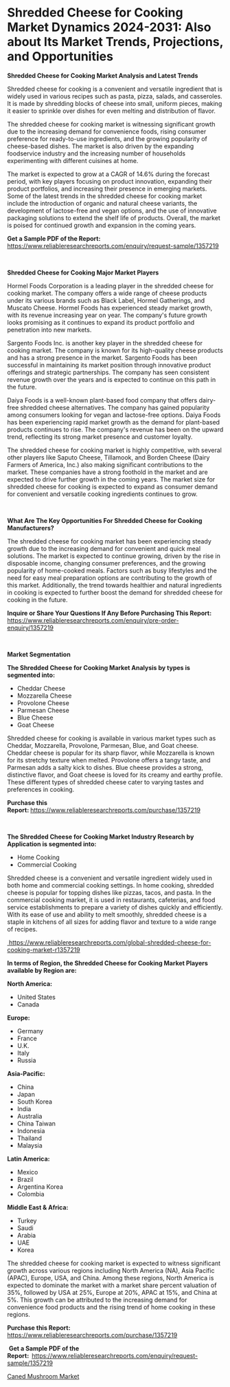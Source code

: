 <p><h1>Shredded Cheese for Cooking Market Dynamics 2024-2031: Also about Its Market Trends, Projections, and Opportunities</h1></p><p><strong>Shredded Cheese for Cooking Market Analysis and Latest Trends</strong></p>
<p><p>Shredded cheese for cooking is a convenient and versatile ingredient that is widely used in various recipes such as pasta, pizza, salads, and casseroles. It is made by shredding blocks of cheese into small, uniform pieces, making it easier to sprinkle over dishes for even melting and distribution of flavor.</p><p>The shredded cheese for cooking market is witnessing significant growth due to the increasing demand for convenience foods, rising consumer preference for ready-to-use ingredients, and the growing popularity of cheese-based dishes. The market is also driven by the expanding foodservice industry and the increasing number of households experimenting with different cuisines at home.</p><p>The market is expected to grow at a CAGR of 14.6% during the forecast period, with key players focusing on product innovation, expanding their product portfolios, and increasing their presence in emerging markets. Some of the latest trends in the shredded cheese for cooking market include the introduction of organic and natural cheese variants, the development of lactose-free and vegan options, and the use of innovative packaging solutions to extend the shelf life of products. Overall, the market is poised for continued growth and expansion in the coming years.</p></p>
<p><strong>Get a Sample PDF of the Report:&nbsp;</strong> <a href="https://www.reliableresearchreports.com/enquiry/request-sample/1357219">https://www.reliableresearchreports.com/enquiry/request-sample/1357219</a></p>
<p>&nbsp;</p>
<p><strong>Shredded Cheese for Cooking Major Market Players</strong></p>
<p><p>Hormel Foods Corporation is a leading player in the shredded cheese for cooking market. The company offers a wide range of cheese products under its various brands such as Black Label, Hormel Gatherings, and Muscato Cheese. Hormel Foods has experienced steady market growth, with its revenue increasing year on year. The company's future growth looks promising as it continues to expand its product portfolio and penetration into new markets.</p><p>Sargento Foods Inc. is another key player in the shredded cheese for cooking market. The company is known for its high-quality cheese products and has a strong presence in the market. Sargento Foods has been successful in maintaining its market position through innovative product offerings and strategic partnerships. The company has seen consistent revenue growth over the years and is expected to continue on this path in the future.</p><p>Daiya Foods is a well-known plant-based food company that offers dairy-free shredded cheese alternatives. The company has gained popularity among consumers looking for vegan and lactose-free options. Daiya Foods has been experiencing rapid market growth as the demand for plant-based products continues to rise. The company's revenue has been on the upward trend, reflecting its strong market presence and customer loyalty.</p><p>The shredded cheese for cooking market is highly competitive, with several other players like Saputo Cheese, Tillamook, and Borden Cheese (Dairy Farmers of America, Inc.) also making significant contributions to the market. These companies have a strong foothold in the market and are expected to drive further growth in the coming years. The market size for shredded cheese for cooking is expected to expand as consumer demand for convenient and versatile cooking ingredients continues to grow.</p></p>
<p>&nbsp;</p>
<p><strong>What Are The Key Opportunities For Shredded Cheese for Cooking Manufacturers?</strong></p>
<p><p>The shredded cheese for cooking market has been experiencing steady growth due to the increasing demand for convenient and quick meal solutions. The market is expected to continue growing, driven by the rise in disposable income, changing consumer preferences, and the growing popularity of home-cooked meals. Factors such as busy lifestyles and the need for easy meal preparation options are contributing to the growth of this market. Additionally, the trend towards healthier and natural ingredients in cooking is expected to further boost the demand for shredded cheese for cooking in the future.</p></p>
<p><strong>Inquire or Share Your Questions If Any Before Purchasing This Report:</strong> <a href="https://www.reliableresearchreports.com/enquiry/pre-order-enquiry/1357219">https://www.reliableresearchreports.com/enquiry/pre-order-enquiry/1357219</a></p>
<p>&nbsp;</p>
<p><strong>Market Segmentation</strong></p>
<p><strong>The Shredded Cheese for Cooking Market Analysis by types is segmented into:</strong></p>
<p><ul><li>Cheddar Cheese</li><li>Mozzarella Cheese</li><li>Provolone Cheese</li><li>Parmesan Cheese</li><li>Blue Cheese</li><li>Goat Cheese</li></ul></p>
<p><p>Shredded cheese for cooking is available in various market types such as Cheddar, Mozzarella, Provolone, Parmesan, Blue, and Goat cheese. Cheddar cheese is popular for its sharp flavor, while Mozzarella is known for its stretchy texture when melted. Provolone offers a tangy taste, and Parmesan adds a salty kick to dishes. Blue cheese provides a strong, distinctive flavor, and Goat cheese is loved for its creamy and earthy profile. These different types of shredded cheese cater to varying tastes and preferences in cooking.</p></p>
<p><strong>Purchase this Report:&nbsp;</strong><a href="https://www.reliableresearchreports.com/purchase/1357219">https://www.reliableresearchreports.com/purchase/1357219</a></p>
<p>&nbsp;</p>
<p><strong>The Shredded Cheese for Cooking Market Industry Research by Application is segmented into:</strong></p>
<p><ul><li>Home Cooking</li><li>Commercial Cooking</li></ul></p>
<p><p>Shredded cheese is a convenient and versatile ingredient widely used in both home and commercial cooking settings. In home cooking, shredded cheese is popular for topping dishes like pizzas, tacos, and pasta. In the commercial cooking market, it is used in restaurants, cafeterias, and food service establishments to prepare a variety of dishes quickly and efficiently. With its ease of use and ability to melt smoothly, shredded cheese is a staple in kitchens of all sizes for adding flavor and texture to a wide range of recipes.</p></p>
<p><a href="https://www.reliableresearchreports.com/global-shredded-cheese-for-cooking-market-r1357219">&nbsp;https://www.reliableresearchreports.com/global-shredded-cheese-for-cooking-market-r1357219</a></p>
<p><strong>In terms of Region, the Shredded Cheese for Cooking Market Players available by Region are:</strong></p>
<p>
    <p> <strong> North America: </strong>
        <ul>
            <li>United States</li>
            <li>Canada</li>
        </ul>
        </p> 
    <p> <strong> Europe: </strong>
        <ul>
            <li>Germany</li>
            <li>France</li>
            <li>U.K.</li>
            <li>Italy</li>
            <li>Russia</li>
        </ul>
        </p> 
    <p> <strong> Asia-Pacific: </strong>
        <ul>
            <li>China</li>
            <li>Japan</li>
            <li>South Korea</li>
            <li>India</li>
            <li>Australia</li>
            <li>China Taiwan</li>
            <li>Indonesia</li>
            <li>Thailand</li>
            <li>Malaysia</li>
        </ul>
        </p> 
    <p> <strong> Latin America: </strong>
        <ul>
            <li>Mexico</li>
            <li>Brazil</li>
            <li>Argentina Korea</li>
            <li>Colombia</li>
        </ul>
        </p> 
    <p> <strong> Middle East & Africa: </strong>
        <ul>
            <li>Turkey</li>
            <li>Saudi</li>
            <li>Arabia</li>
            <li>UAE</li>
            <li>Korea</li>
        </ul>
    </p>
    </p>
<p><p>The shredded cheese for cooking market is expected to witness significant growth across various regions including North America (NA), Asia Pacific (APAC), Europe, USA, and China. Among these regions, North America is expected to dominate the market with a market share percent valuation of 35%, followed by USA at 25%, Europe at 20%, APAC at 15%, and China at 5%. This growth can be attributed to the increasing demand for convenience food products and the rising trend of home cooking in these regions.</p></p>
<p><strong>Purchase this Report: </strong><a href="https://www.reliableresearchreports.com/purchase/1357219">https://www.reliableresearchreports.com/purchase/1357219</a></p>
<p>&nbsp;<strong>Get a Sample PDF of the Report:&nbsp;&nbsp;</strong><a href="https://www.reliableresearchreports.com/enquiry/request-sample/1357219">https://www.reliableresearchreports.com/enquiry/request-sample/1357219</a></p>
<p><strong></strong></p>
<p><p><a href="https://github.com/FassouRP/Market-Research-Report-List-4/blob/main/caned-mushroom-market.md">Caned Mushroom Market</a></p></p>